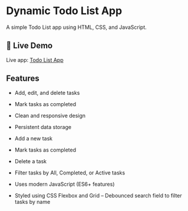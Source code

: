 # Dynamic Todo List App  

A simple Todo List app using HTML, CSS, and JavaScript.  

## 🚀 Live Demo  
Live app: [Todo List App](https://todo-list-git-main-steven-jones-projects-52658502.vercel.app)  

## Features  
- Add, edit, and delete tasks  
- Mark tasks as completed  
- Clean and responsive design  
- Persistent data storage

- Add a new task
- Mark tasks as completed
- Delete a task
- Filter tasks by All, Completed, or Active tasks
- Uses modern JavaScript (ES6+ features)
- Styled using CSS Flexbox and Grid
– Debounced search field to filter tasks by name
